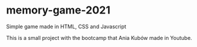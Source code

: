 # memory-game-2021
Simple game made in HTML, CSS and Javascript

This is a small project with the bootcamp that Ania Kubów made in Youtube.
